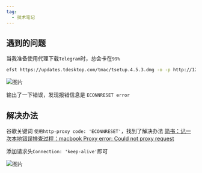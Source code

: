 ```yaml
---
tag:
  - 技术笔记
---
```


## 遇到的问题

当我准备使用代理下载`Telegram`时，总会卡在`99%`

```sh
efst https://updates.tdesktop.com/tmac/tsetup.4.5.3.dmg -o -p http://127.0.0.1:7890
```

![图片](https://img.cdn.sugarat.top/mdImg/MTY3NDQwNDU1NjU2Ng==674404556566)

输出了一下错误，发现报错信息是 `ECONNRESET error`

## 解决办法

谷歌关键词 `使用http-proxy code: 'ECONNRESET'`，找到了解决办法 [简书：记一次本地错误排查过程：macbook Proxy error: Could not proxy request](https://www.jianshu.com/p/7f004a9a02f3)

添加请求头`Connection: 'keep-alive'`即可

![图片](https://img.cdn.sugarat.top/mdImg/MTY3NDQwNDgxMjIzMA==674404812230)

